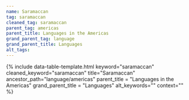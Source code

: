 ```yaml
---
name: Saramaccan
tag: saramaccan
cleaned_tag: saramaccan
parent_tag: americas
parent_title: Languages in the Americas
grand_parent_tag: language
grand_parent_title: Languages
alt_tags: 
---
```


{% include data-table-template.html 
  keyword="saramaccan" 
  cleaned_keyword="saramaccan" 
  title="Saramaccan"
  ancestor_path="language/americas" 
  parent_title = "Languages in the Americas"
  grand_parent_title = "Languages"
  alt_keywords=""
  context=""
%}

